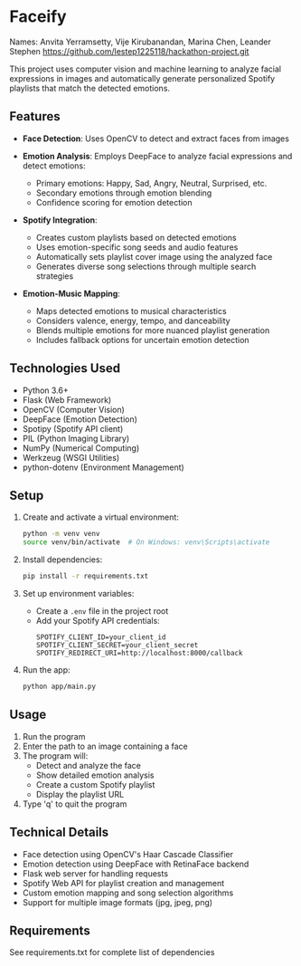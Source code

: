 # Faceify
Names: Anvita Yerramsetty, Vije Kirubanandan, Marina Chen, Leander Stephen
https://github.com/lestep1225118/hackathon-project.git 

This project uses computer vision and machine learning to analyze facial expressions in images and automatically generate personalized Spotify playlists that match the detected emotions.

## Features

- **Face Detection**: Uses OpenCV to detect and extract faces from images
- **Emotion Analysis**: Employs DeepFace to analyze facial expressions and detect emotions:
  - Primary emotions: Happy, Sad, Angry, Neutral, Surprised, etc.
  - Secondary emotions through emotion blending
  - Confidence scoring for emotion detection

- **Spotify Integration**:
  - Creates custom playlists based on detected emotions
  - Uses emotion-specific song seeds and audio features
  - Automatically sets playlist cover image using the analyzed face
  - Generates diverse song selections through multiple search strategies

- **Emotion-Music Mapping**:
  - Maps detected emotions to musical characteristics
  - Considers valence, energy, tempo, and danceability
  - Blends multiple emotions for more nuanced playlist generation
  - Includes fallback options for uncertain emotion detection

## Technologies Used
- Python 3.6+
- Flask (Web Framework)
- OpenCV (Computer Vision)
- DeepFace (Emotion Detection)
- Spotipy (Spotify API client)
- PIL (Python Imaging Library)
- NumPy (Numerical Computing)
- Werkzeug (WSGI Utilities)
- python-dotenv (Environment Management)

## Setup
1. Create and activate a virtual environment:
   ```bash
   python -m venv venv
   source venv/bin/activate  # On Windows: venv\Scripts\activate
   ```

2. Install dependencies:
   ```bash
   pip install -r requirements.txt
   ```

3. Set up environment variables:
   - Create a `.env` file in the project root
   - Add your Spotify API credentials:
     ```
     SPOTIFY_CLIENT_ID=your_client_id
     SPOTIFY_CLIENT_SECRET=your_client_secret
     SPOTIFY_REDIRECT_URI=http://localhost:8000/callback
     ```

4. Run the app:
   ```bash
   python app/main.py
   ```

## Usage
1. Run the program
2. Enter the path to an image containing a face
3. The program will:
   - Detect and analyze the face
   - Show detailed emotion analysis
   - Create a custom Spotify playlist
   - Display the playlist URL
4. Type 'q' to quit the program

## Technical Details
- Face detection using OpenCV's Haar Cascade Classifier
- Emotion detection using DeepFace with RetinaFace backend
- Flask web server for handling requests
- Spotify Web API for playlist creation and management
- Custom emotion mapping and song selection algorithms
- Support for multiple image formats (jpg, jpeg, png)

## Requirements
See requirements.txt for complete list of dependencies
